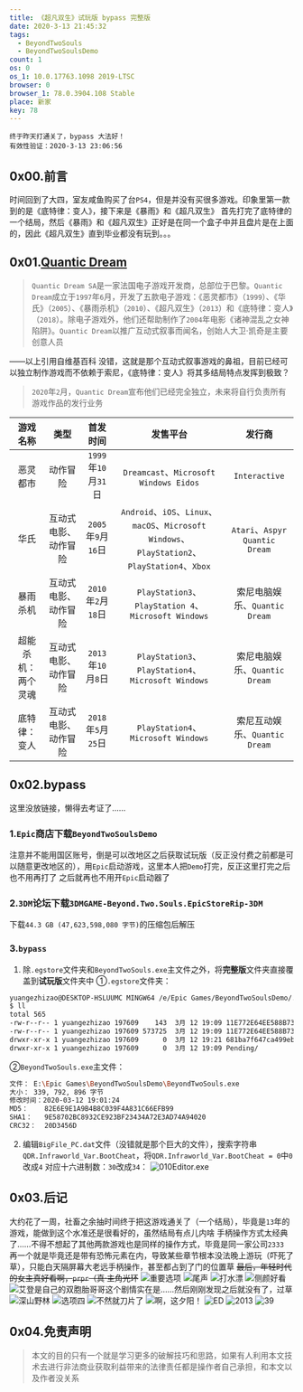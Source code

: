 ```yaml
---
title: 《超凡双生》试玩版 bypass 完整版
date: 2020-3-13 21:45:32
tags:
  - BeyondTwoSouls
  - BeyondTwoSoulsDemo
count: 1
os: 0
os_1: 10.0.17763.1098 2019-LTSC
browser: 0
browser_1: 78.0.3904.108 Stable
place: 新家
key: 78
---
```

    终于昨天打通关了，bypass 大法好！
    有效性验证：2020-3-13 23:06:56
<!-- more -->
## 0x00.前言
时间回到了大四，室友咸鱼购买了台`PS4`，但是并没有买很多游戏。印象里第一款到的是《底特律：变人》，接下来是《暴雨》和《超凡双生》
首先打完了底特律的一个结局，然后《暴雨》和《超凡双生》正好是在同一个盒子中并且盘片是在上面的，因此《超凡双生》直到毕业都没有玩到。。。

## 0x01.[Quantic Dream](https://zh.wikipedia.org/zh-hans/Quantic_Dream)
> `Quantic Dream SA`是一家法国电子游戏开发商，总部位于巴黎。`Quantic Dream`成立于`1997`年`6`月，开发了五款电子游戏：《恶灵都市》（`1999`）、《华氏》（`2005`）、《暴雨杀机》（`2010`）、《超凡双生》（`2013`）和《底特律：变人》（`2018`）。除电子游戏外，他们还帮助制作了`2004`年电影《诸神混乱之女神陷阱》。`Quantic Dream`以推广互动式叙事而闻名，创始人大卫·凯奇是主要创意人员

——以上引用自维基百科
没错，这就是那个互动式叙事游戏的鼻祖，目前已经可以独立制作游戏而不依赖于索尼，《底特律：变人》将其多结局特点发挥到极致？

> `2020`年`2`月，`Quantic Dream`宣布他们已经完全独立，未来将自行负责所有游戏作品的发行业务

游戏名称 | 类型 | 首发时间 | 发售平台 | 发行商
:---: | :---: | :---: | :---: | :---:
恶灵都市 | 动作冒险 | `1999`年`10`月`31`日 | `Dreamcast`、`Microsoft Windows Eidos` | `Interactive`
华氏 | 互动式电影、动作冒险 | `2005`年`9`月`16`日 | `Android`、`iOS`、`Linux`、`macOS`、`Microsoft Windows`、`PlayStation2`、`PlayStation4`、`Xbox` | `Atari`、`Aspyr Quantic Dream`
暴雨杀机 | 互动式电影、动作冒险 | `2010`年`2`月`18`日 | `PlayStation3`、`PlayStation 4`、`Microsoft Windows` | 索尼电脑娱乐、`Quantic Dream`
超能杀机：两个灵魂 | 互动式电影、动作冒险 | `2013`年`10`月`8`日 | `PlayStation3`、`PlayStation4`、`Microsoft Windows` | 索尼电脑娱乐、`Quantic Dream`
底特律：变人 | 互动式电影、动作冒险 | `2018`年`5`月`25`日 | `PlayStation4`、`Microsoft Windows` | 索尼互动娱乐、`Quantic Dream`

## 0x02.bypass
这里没放链接，懒得去考证了……
### 1.`Epic`商店下载`BeyondTwoSoulsDemo`
注意并不能用国区账号，倒是可以改地区之后获取试玩版（反正没付费之前都是可以随意更改地区的），用`Epic`启动游戏，这里本人把`Demo`打完，反正这里打完之后也不用再打了
之后就再也不用开`Epic`启动器了

### 2.`3DM`论坛下载`3DMGAME-Beyond.Two.Souls.EpicStoreRip-3DM`
下载`44.3 GB (47,623,598,080 字节)`的压缩包后解压

### 3.`bypass`
1. 除`.egstore`文件夹和`BeyondTwoSouls.exe`主文件之外，将**完整版**文件夹直接覆盖到**试玩版**文件夹中
①`.egstore`文件夹：
``` bash
yuangezhizao@DESKTOP-HSLUUMC MINGW64 /e/Epic Games/BeyondTwoSoulsDemo/.egstore
$ ll
total 565
-rw-r--r-- 1 yuangezhizao 197609    143  3月 12 19:09 11E772E64EE588B73344E2B75B606D88.mancpn
-rw-r--r-- 1 yuangezhizao 197609 573725  3月 12 19:09 11E772E64EE588B73344E2B75B606D88.manifest
drwxr-xr-x 1 yuangezhizao 197609      0  3月 12 19:21 681ba7f647ca499eb998e053adaa0fef/
drwxr-xr-x 1 yuangezhizao 197609      0  3月 12 19:09 Pending/
```
②`BeyondTwoSouls.exe`主文件：
``` bash
文件：	E:\Epic Games\BeyondTwoSoulsDemo\BeyondTwoSouls.exe
大小：	339, 792, 896 字节
修改时间：2020-03-12 19:01:24
MD5：	82E6E9E1A9B4B8C039F4A831C66EFB99
SHA1：	9E58702BC8932CE923BF23434A72E3AD74A94020
CRC32：	20D3456D
```
2. 编辑`BigFile_PC.dat`文件（没错就是那个巨大的文件），搜索字符串`QDR.Infraworld_Var.BootCheat`，将`QDR.Infraworld_Var.BootCheat = 0`中`0`改成`4`
对应十六进制数：`30`改成`34`：
![010Editor.exe](https://i1.yuangezhizao.cn/Win-10/20200313222920.jpg!webp)

## 0x03.后记
大约花了一周，社畜之余抽时间终于把这游戏通关了（一个结局），毕竟是`13`年的游戏，能做到这个水准还是很看好的，虽然结局有点儿内啥
手柄操作方式太经典了……不得不想起了其他两款游戏也是同样的操作方式，毕竟是同一家公司`2333`
再一个就是毕竟还是带有恐怖元素在内，导致某些章节根本没法晚上游玩（吓死了草），只能白天隔屏幕大老远手柄操作，甚至都占到了门的位置草
~~最后，年轻时代的女主真好看啊，`prpr`（真·主角光环~~
![重要选项](https://i1.yuangezhizao.cn/Win-10/20200313225446.jpg!webp)
![尾声](https://i1.yuangezhizao.cn/Win-10/20200313225435.jpg!webp)
![打水漂](https://i1.yuangezhizao.cn/Win-10/20200313225445.jpg!webp)
![侧颜好看](https://i1.yuangezhizao.cn/Win-10/20200313225436.jpg!webp)
![艾登是自己的双胞胎哥哥这个剧情实在是……然后刚刚发现之后就没有了，过草](https://i1.yuangezhizao.cn/Win-10/20200313225437.jpg!webp)
![深山野林](https://i1.yuangezhizao.cn/Win-10/20200313225438.jpg!webp)
![选项四](https://i1.yuangezhizao.cn/Win-10/20200313225444.jpg!webp)
![不然就刀片了](https://i1.yuangezhizao.cn/Win-10/20200313225439.jpg!webp)
![啊，这夕阳！](https://i1.yuangezhizao.cn/Win-10/20200313225440.jpg!webp)
![ED](https://i1.yuangezhizao.cn/Win-10/20200313225441.jpg!webp)
![2013](https://i1.yuangezhizao.cn/Win-10/20200313225442.jpg!webp)
![39](https://i1.yuangezhizao.cn/Win-10/20200313225443.jpg!webp)


## 0x04.免责声明
> 本文的目的只有一个就是学习更多的破解技巧和思路，如果有人利用本文技术去进行非法商业获取利益带来的法律责任都是操作者自己承担，和本文以及作者没关系

